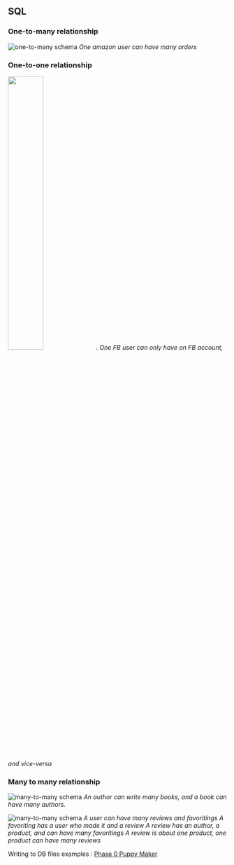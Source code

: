 ## SQL
### One-to-many relationship
![one-to-many schema](https://github.com/sf-sea-lions-2017/database-drill-one-to-many-schema-challenge/blob/master/readme-assets/schema-example.png)
*One amazon user can have many orders*
### One-to-one relationship
<img src="https://github.com/sf-sea-lions-2017/database-drill-one-to-one-schema-challenge/blob/master/readme-assets/facebook-account-schema.png" width="40%">.
*One FB user can only have on FB account, and vice-versa*
### Many to many relationship ###
![many-to-many schema](https://github.com/sf-sea-lions-2017/database-drill-many-to-many-schema-challenge/blob/master/readme-assets/many-to-many-schema.png)
*An author can write many books, and a book can have many authors.*

![many-to-many schema](https://github.com/sf-sea-lions-2017/database-drill-many-to-many-schema-challenge/blob/solo-lucaskuhn/many-to-many.png)
*A user can have many reviews and favoritings*
*A favoriting has a user who made it and a review*
*A review has an author, a product, and can have many favoritings*
*A review is about one product, one product can have many reviews*

Writing to DB files examples : [Phase 0 Puppy Maker](https://github.com/LucasKuhn/phase-0-tracks/blob/master/databases/puppy_maker/puppy_maker.rb)
